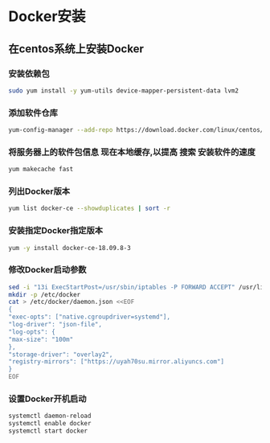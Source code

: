 # Docker安装

## 在centos系统上安装Docker

### 安装依赖包
```bash
sudo yum install -y yum-utils device-mapper-persistent-data lvm2
```
### 添加软件仓库
```bash
yum-config-manager --add-repo https://download.docker.com/linux/centos/docker-ce.repo
```
### 将服务器上的软件包信息 现在本地缓存,以提高 搜索 安装软件的速度
```bash
yum makecache fast
```
### 列出Docker版本
```bash
yum list docker-ce --showduplicates | sort -r

```
### 安装指定Docker指定版本
```bash
yum -y install docker-ce-18.09.8-3
```
### 修改Docker启动参数
```bash
sed -i "13i ExecStartPost=/usr/sbin/iptables -P FORWARD ACCEPT" /usr/lib/systemd/system/docker.service
mkdir -p /etc/docker
cat > /etc/docker/daemon.json <<EOF
{
"exec-opts": ["native.cgroupdriver=systemd"],
"log-driver": "json-file",
"log-opts": {
"max-size": "100m"
},
"storage-driver": "overlay2",
"registry-mirrors": ["https://uyah70su.mirror.aliyuncs.com"]
}
EOF
```
### 设置Docker开机启动
```bash
systemctl daemon-reload
systemctl enable docker
systemctl start docker
```
